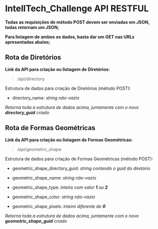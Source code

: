 # IntellTech_Challenge API RESTFUL
**Todas as requisições de método POST devem ser enviadas em JSON, todas retornam um JSON;**

**Para listagem de ambos os dados, basta dar um GET nas URLs apresentadas abaixo;**

## Rota de Diretórios
**Link da API para criação ou listagem de Diretórios:**

> /api/directory

Estrutura de dados para criação de Diretórios (método POST):

 - directory_name: *string não-vazio*
 
*Retorna toda a estrutura de dados acima, juntamente com o novo **directory_guid** criado*

## Rota de Formas Geométricas
**Link da API para criação ou listagem de Formas Geométricas:**

> /api/geometric_shape

Estrutura de dados para criação de Formas Geométricas (método POST):

- geometric_shape_directory_guid: *string contendo o guid do diretório*

- geometric_shape_name: *string não-vazio*

- geometric_shape_type: *inteiro com valor **1** ou **2***

- geometric_shape_color: *string não-vazio*

- geometric_shape_pixels: *inteiro diferente de **0***

*Retorna toda a estrutura de dados acima, juntamente com o novo **geometric_shape_guid** criado*
